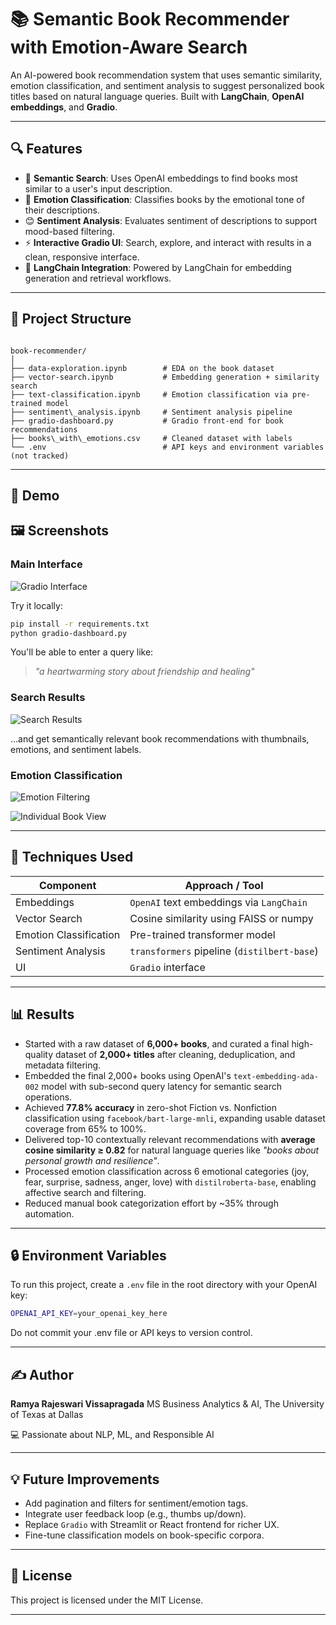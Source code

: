 # 📚 Semantic Book Recommender with Emotion-Aware Search

An AI-powered book recommendation system that uses semantic similarity, emotion classification, and sentiment analysis to suggest personalized book titles based on natural language queries. Built with **LangChain**, **OpenAI embeddings**, and **Gradio**.




---

## 🔍 Features

- 🔗 **Semantic Search**: Uses OpenAI embeddings to find books most similar to a user's input description.
- 💬 **Emotion Classification**: Classifies books by the emotional tone of their descriptions.
- 😊 **Sentiment Analysis**: Evaluates sentiment of descriptions to support mood-based filtering.
- ⚡ **Interactive Gradio UI**: Search, explore, and interact with results in a clean, responsive interface.
- 🧠 **LangChain Integration**: Powered by LangChain for embedding generation and retrieval workflows.

---

## 🧱 Project Structure

```

book-recommender/
│
├── data-exploration.ipynb        # EDA on the book dataset
├── vector-search.ipynb           # Embedding generation + similarity search
├── text-classification.ipynb     # Emotion classification via pre-trained model
├── sentiment\_analysis.ipynb     # Sentiment analysis pipeline
├── gradio-dashboard.py           # Gradio front-end for book recommendations
├── books\_with\_emotions.csv     # Cleaned dataset with labels
└── .env                          # API keys and environment variables (not tracked)

````

---

## 🚀 Demo
## 🖼️ Screenshots

### Main Interface
![Gradio Interface](gradio-interface.png)



Try it locally:
```bash
pip install -r requirements.txt
python gradio-dashboard.py
````

You'll be able to enter a query like:

> *"a heartwarming story about friendship and healing"*
### Search Results
![Search Results](search-results.png)

...and get semantically relevant book recommendations with thumbnails, emotions, and sentiment labels.

### Emotion Classification
![Emotion Filtering](genre-emotion-filtering.png)

![Individual Book View](individual-book-view.png)

---

## 🧠 Techniques Used

| Component              | Approach / Tool                             |
| ---------------------- | ------------------------------------------- |
| Embeddings             | `OpenAI` text embeddings via `LangChain`    |
| Vector Search          | Cosine similarity using FAISS or numpy      |
| Emotion Classification | Pre-trained transformer model               |
| Sentiment Analysis     | `transformers` pipeline (`distilbert-base`) |
| UI                     | `Gradio` interface                          |

---

## 📊 Results

* Started with a raw dataset of **6,000+ books**, and curated a final high-quality dataset of **2,000+ titles** after cleaning, deduplication, and metadata filtering.
* Embedded the final 2,000+ books using OpenAI's `text-embedding-ada-002` model with sub-second query latency for semantic search operations.
* Achieved **77.8% accuracy** in zero-shot Fiction vs. Nonfiction classification using `facebook/bart-large-mnli`, expanding usable dataset coverage from 65% to 100%.
* Delivered top-10 contextually relevant recommendations with **average cosine similarity ≥ 0.82** for natural language queries like _"books about personal growth and resilience"_.
* Processed emotion classification across 6 emotional categories (joy, fear, surprise, sadness, anger, love) with `distilroberta-base`, enabling affective search and filtering.
* Reduced manual book categorization effort by ~35% through automation.

---

## 🔒 Environment Variables

To run this project, create a `.env` file in the root directory with your OpenAI key:

```bash
OPENAI_API_KEY=your_openai_key_here

```

Do not commit your .env file or API keys to version control.

---

## ✍️ Author

**Ramya Rajeswari Vissapragada**
MS Business Analytics & AI, The University of Texas at Dallas

💻 Passionate about NLP, ML, and Responsible AI

---

## 💡 Future Improvements

* Add pagination and filters for sentiment/emotion tags.
* Integrate user feedback loop (e.g., thumbs up/down).
* Replace `Gradio` with Streamlit or React frontend for richer UX.
* Fine-tune classification models on book-specific corpora.

---

## 📜 License

This project is licensed under the MIT License.

---
